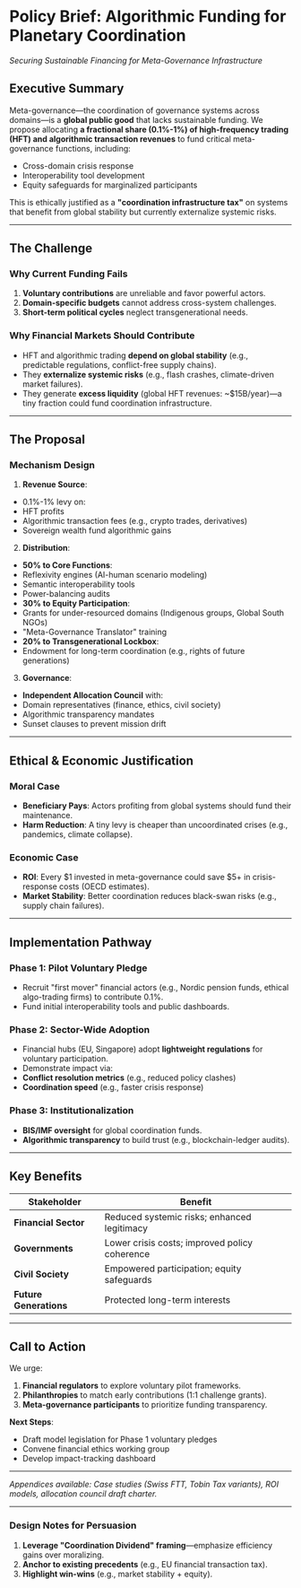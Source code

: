 # **Policy Brief: Algorithmic Funding for Planetary Coordination**
*Securing Sustainable Financing for Meta-Governance Infrastructure*

## **Executive Summary**
Meta-governance—the coordination of governance systems across domains—is a **global public good** that lacks sustainable funding. We propose allocating **a fractional share (0.1%-1%) of high-frequency trading (HFT) and algorithmic transaction revenues** to fund critical meta-governance functions, including:
- Cross-domain crisis response
- Interoperability tool development
- Equity safeguards for marginalized participants

This is ethically justified as a **"coordination infrastructure tax"** on systems that benefit from global stability but currently externalize systemic risks.

---

## **The Challenge**
### **Why Current Funding Fails**
1. **Voluntary contributions** are unreliable and favor powerful actors.
2. **Domain-specific budgets** cannot address cross-system challenges.
3. **Short-term political cycles** neglect transgenerational needs.

### **Why Financial Markets Should Contribute**
- HFT and algorithmic trading **depend on global stability** (e.g., predictable regulations, conflict-free supply chains).
- They **externalize systemic risks** (e.g., flash crashes, climate-driven market failures).
- They generate **excess liquidity** (global HFT revenues: ~$15B/year)—a tiny fraction could fund coordination infrastructure.

---

## **The Proposal**
### **Mechanism Design**
1. **Revenue Source**:
 - 0.1%-1% levy on:
 - HFT profits
 - Algorithmic transaction fees (e.g., crypto trades, derivatives)
 - Sovereign wealth fund algorithmic gains

2. **Distribution**:
 - **50% to Core Functions**:
 - Reflexivity engines (AI-human scenario modeling)
 - Semantic interoperability tools
 - Power-balancing audits
 - **30% to Equity Participation**:
 - Grants for under-resourced domains (Indigenous groups, Global South NGOs)
 - "Meta-Governance Translator" training
 - **20% to Transgenerational Lockbox**:
 - Endowment for long-term coordination (e.g., rights of future generations)

3. **Governance**:
 - **Independent Allocation Council** with:
 - Domain representatives (finance, ethics, civil society)
 - Algorithmic transparency mandates
 - Sunset clauses to prevent mission drift

---

## **Ethical & Economic Justification**
### **Moral Case**
- **Beneficiary Pays**: Actors profiting from global systems should fund their maintenance.
- **Harm Reduction**: A tiny levy is cheaper than uncoordinated crises (e.g., pandemics, climate collapse).

### **Economic Case**
- **ROI**: Every $1 invested in meta-governance could save $5+ in crisis-response costs (OECD estimates).
- **Market Stability**: Better coordination reduces black-swan risks (e.g., supply chain failures).

---

## **Implementation Pathway**
### **Phase 1: Pilot Voluntary Pledge**
- Recruit "first mover" financial actors (e.g., Nordic pension funds, ethical algo-trading firms) to contribute 0.1%.
- Fund initial interoperability tools and public dashboards.

### **Phase 2: Sector-Wide Adoption**
- Financial hubs (EU, Singapore) adopt **lightweight regulations** for voluntary participation.
- Demonstrate impact via:
- **Conflict resolution metrics** (e.g., reduced policy clashes)
- **Coordination speed** (e.g., faster crisis response)

### **Phase 3: Institutionalization**
- **BIS/IMF oversight** for global coordination funds.
- **Algorithmic transparency** to build trust (e.g., blockchain-ledger audits).

---

## **Key Benefits**
| Stakeholder | Benefit |
|-------------|---------|
| **Financial Sector** | Reduced systemic risks; enhanced legitimacy |
| **Governments** | Lower crisis costs; improved policy coherence |
| **Civil Society** | Empowered participation; equity safeguards |
| **Future Generations** | Protected long-term interests |

---

## **Call to Action**
We urge:
1. **Financial regulators** to explore voluntary pilot frameworks.
2. **Philanthropies** to match early contributions (1:1 challenge grants).
3. **Meta-governance participants** to prioritize funding transparency.

**Next Steps**:
- Draft model legislation for Phase 1 voluntary pledges
- Convene financial ethics working group
- Develop impact-tracking dashboard

--- 

*Appendices available: Case studies (Swiss FTT, Tobin Tax variants), ROI models, allocation council draft charter.*

---

### **Design Notes for Persuasion**
1. **Leverage "Coordination Dividend" framing**—emphasize efficiency gains over moralizing.
2. **Anchor to existing precedents** (e.g., EU financial transaction tax).
3. **Highlight win-wins** (e.g., market stability + equity).

